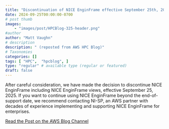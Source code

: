 ```yaml
---
title: "Discontinuation of NICE EnginFrame effective September 25th, 2025"
date: 2024-09-25T00:00:00-0700
# post thumb
images:
    - "images/post/HPCBlog-325-header.png"
#author
author: "Matt Vaughn"
# description
description: " (reposted from AWS HPC Blog)"
# Taxonomies
categories: []
tags: [ "HPC",  "hpcblog", ]
type: "regular" # available type (regular or featured)
draft: false
---
```


After careful consideration, we have made the decision to discontinue NICE EnginFrame including NICE EnginFrame views, effective September 25, 2025. If you want to continue using NICE EnginFrame beyond the end-of-support date, we recommend contacting NI-SP, an AWS partner with decades of experience implementing and supporting NICE EnginFrame for enterprises.

<a href="https://aws.amazon.com/blogs/hpc/discontinuation-of-nice-enginframe-effective-september-25th-2025/" class="btn btn-primary btn-lg active" role="button" aria-pressed="true" style="margin-top: 8px;">Read the Post on the AWS Blog Channel</a>